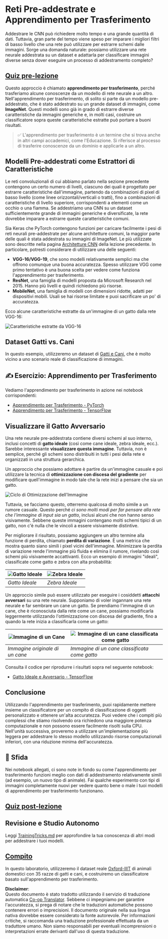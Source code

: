 <!--
CO_OP_TRANSLATOR_METADATA:
{
  "original_hash": "717775c4050ccbffbe0c961ad8bf7bf7",
  "translation_date": "2025-08-26T07:04:12+00:00",
  "source_file": "lessons/4-ComputerVision/08-TransferLearning/README.md",
  "language_code": "it"
}
-->
# Reti Pre-addestrate e Apprendimento per Trasferimento

Addestrare le CNN può richiedere molto tempo e una grande quantità di dati. Tuttavia, gran parte del tempo viene speso per imparare i migliori filtri di basso livello che una rete può utilizzare per estrarre schemi dalle immagini. Sorge una domanda naturale: possiamo utilizzare una rete neurale addestrata su un dataset e adattarla per classificare immagini diverse senza dover eseguire un processo di addestramento completo?

## [Quiz pre-lezione](https://ff-quizzes.netlify.app/en/ai/quiz/15)

Questo approccio è chiamato **apprendimento per trasferimento**, perché trasferiamo alcune conoscenze da un modello di rete neurale a un altro. Nell'apprendimento per trasferimento, di solito si parte da un modello pre-addestrato, che è stato addestrato su un grande dataset di immagini, come **ImageNet**. Questi modelli sono già in grado di estrarre diverse caratteristiche da immagini generiche e, in molti casi, costruire un classificatore sopra queste caratteristiche estratte può portare a buoni risultati.

> ✅ L'apprendimento per trasferimento è un termine che si trova anche in altri campi accademici, come l'Educazione. Si riferisce al processo di trasferire conoscenze da un dominio e applicarle a un altro.

## Modelli Pre-addestrati come Estrattori di Caratteristiche

Le reti convoluzionali di cui abbiamo parlato nella sezione precedente contengono un certo numero di livelli, ciascuno dei quali è progettato per estrarre caratteristiche dall'immagine, partendo da combinazioni di pixel di basso livello (come linee orizzontali/verticali o tratti), fino a combinazioni di caratteristiche di livello superiore, corrispondenti a elementi come un occhio o una fiamma. Se addestriamo una CNN su un dataset sufficientemente grande di immagini generiche e diversificate, la rete dovrebbe imparare a estrarre queste caratteristiche comuni.

Sia Keras che PyTorch contengono funzioni per caricare facilmente i pesi di reti neurali pre-addestrate per alcune architetture comuni, la maggior parte delle quali è stata addestrata su immagini di ImageNet. Le più utilizzate sono descritte nella pagina [Architetture CNN](../07-ConvNets/CNN_Architectures.md) della lezione precedente. In particolare, potresti considerare di utilizzare una delle seguenti:

* **VGG-16/VGG-19**, che sono modelli relativamente semplici ma che offrono comunque una buona accuratezza. Spesso utilizzare VGG come primo tentativo è una buona scelta per vedere come funziona l'apprendimento per trasferimento.
* **ResNet**, una famiglia di modelli proposta da Microsoft Research nel 2015. Hanno più livelli e quindi richiedono più risorse.
* **MobileNet**, una famiglia di modelli con dimensioni ridotte, adatti per dispositivi mobili. Usali se hai risorse limitate e puoi sacrificare un po' di accuratezza.

Ecco alcune caratteristiche estratte da un'immagine di un gatto dalla rete VGG-16:

![Caratteristiche estratte da VGG-16](../../../../../translated_images/features.6291f9c7ba3a0b951af88fc9864632b9115365410765680680d30c927dd67354.it.png)

## Dataset Gatti vs. Cani

In questo esempio, utilizzeremo un dataset di [Gatti e Cani](https://www.microsoft.com/download/details.aspx?id=54765&WT.mc_id=academic-77998-cacaste), che è molto vicino a uno scenario reale di classificazione di immagini.

## ✍️ Esercizio: Apprendimento per Trasferimento

Vediamo l'apprendimento per trasferimento in azione nei notebook corrispondenti:

* [Apprendimento per Trasferimento - PyTorch](../../../../../lessons/4-ComputerVision/08-TransferLearning/TransferLearningPyTorch.ipynb)
* [Apprendimento per Trasferimento - TensorFlow](../../../../../lessons/4-ComputerVision/08-TransferLearning/TransferLearningTF.ipynb)

## Visualizzare il Gatto Avversario

Una rete neurale pre-addestrata contiene diversi schemi al suo interno, inclusi concetti di **gatto ideale** (così come cane ideale, zebra ideale, ecc.). Sarebbe interessante **visualizzare questa immagine**. Tuttavia, non è semplice, perché gli schemi sono distribuiti in tutti i pesi della rete e organizzati in una struttura gerarchica.

Un approccio che possiamo adottare è partire da un'immagine casuale e poi utilizzare la tecnica di **ottimizzazione con discesa del gradiente** per modificare quell'immagine in modo tale che la rete inizi a pensare che sia un gatto.

![Ciclo di Ottimizzazione dell'Immagine](../../../../../translated_images/ideal-cat-loop.999fbb8ff306e044f997032f4eef9152b453e6a990e449bbfb107de2493cc37e.it.png)

Tuttavia, se facciamo questo, otterremo qualcosa di molto simile a un rumore casuale. Questo perché *ci sono molti modi per far pensare alla rete che l'immagine di input sia un gatto*, inclusi alcuni che non hanno senso visivamente. Sebbene queste immagini contengano molti schemi tipici di un gatto, non c'è nulla che le vincoli a essere visivamente distintive.

Per migliorare il risultato, possiamo aggiungere un altro termine alla funzione di perdita, chiamato **perdita di variazione**. È una metrica che mostra quanto siano simili i pixel vicini dell'immagine. Minimizzare la perdita di variazione rende l'immagine più fluida e elimina il rumore, rivelando così schemi più visivamente accattivanti. Ecco un esempio di immagini "ideali", classificate come gatto e zebra con alta probabilità:

![Gatto Ideale](../../../../../translated_images/ideal-cat.203dd4597643d6b0bd73038b87f9c0464322725e3a06ab145d25d4a861c70592.it.png) | ![Zebra Ideale](../../../../../translated_images/ideal-zebra.7f70e8b54ee15a7a314000bb5df38a6cfe086ea04d60df4d3ef313d046b98a2b.it.png)
-----|-----
 *Gatto Ideale* | *Zebra Ideale*

Un approccio simile può essere utilizzato per eseguire i cosiddetti **attacchi avversari** su una rete neurale. Supponiamo di voler ingannare una rete neurale e far sembrare un cane un gatto. Se prendiamo l'immagine di un cane, che è riconosciuta dalla rete come un cane, possiamo modificarla leggermente utilizzando l'ottimizzazione con discesa del gradiente, fino a quando la rete inizia a classificarla come un gatto:

![Immagine di un Cane](../../../../../translated_images/original-dog.8f68a67d2fe0911f33041c0f7fce8aa4ea919f9d3917ec4b468298522aeb6356.it.png) | ![Immagine di un cane classificata come gatto](../../../../../translated_images/adversarial-dog.d9fc7773b0142b89752539bfbf884118de845b3851c5162146ea0b8809fc820f.it.png)
-----|-----
*Immagine originale di un cane* | *Immagine di un cane classificata come gatto*

Consulta il codice per riprodurre i risultati sopra nel seguente notebook:

* [Gatto Ideale e Avversario - TensorFlow](../../../../../lessons/4-ComputerVision/08-TransferLearning/AdversarialCat_TF.ipynb)

## Conclusione

Utilizzando l'apprendimento per trasferimento, puoi rapidamente mettere insieme un classificatore per un compito di classificazione di oggetti personalizzato e ottenere un'alta accuratezza. Puoi vedere che i compiti più complessi che stiamo risolvendo ora richiedono una maggiore potenza computazionale e non possono essere facilmente risolti sulla CPU. Nell'unità successiva, proveremo a utilizzare un'implementazione più leggera per addestrare lo stesso modello utilizzando risorse computazionali inferiori, con una riduzione minima dell'accuratezza.

## 🚀 Sfida

Nei notebook allegati, ci sono note in fondo su come l'apprendimento per trasferimento funzioni meglio con dati di addestramento relativamente simili (ad esempio, un nuovo tipo di animale). Fai qualche esperimento con tipi di immagini completamente nuovi per vedere quanto bene o male i tuoi modelli di apprendimento per trasferimento funzionano.

## [Quiz post-lezione](https://ff-quizzes.netlify.app/en/ai/quiz/16)

## Revisione e Studio Autonomo

Leggi [TrainingTricks.md](TrainingTricks.md) per approfondire la tua conoscenza di altri modi per addestrare i tuoi modelli.

## [Compito](lab/README.md)

In questo laboratorio, utilizzeremo il dataset reale [Oxford-IIIT](https://www.robots.ox.ac.uk/~vgg/data/pets/) di animali domestici con 35 razze di gatti e cani, e costruiremo un classificatore basato sull'apprendimento per trasferimento.

**Disclaimer**:  
Questo documento è stato tradotto utilizzando il servizio di traduzione automatica [Co-op Translator](https://github.com/Azure/co-op-translator). Sebbene ci impegniamo per garantire l'accuratezza, si prega di notare che le traduzioni automatiche possono contenere errori o imprecisioni. Il documento originale nella sua lingua nativa dovrebbe essere considerato la fonte autorevole. Per informazioni critiche, si raccomanda una traduzione professionale effettuata da un traduttore umano. Non siamo responsabili per eventuali incomprensioni o interpretazioni errate derivanti dall'uso di questa traduzione.